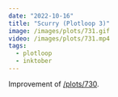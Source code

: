 ```yaml
---
date: "2022-10-16"
title: "Scurry (Plotloop 3)"
image: /images/plots/731.gif
video: /images/plots/731.mp4
tags:
  - plotloop
  - inktober
---
```


Improvement of [/plots/730](/plots/730).
